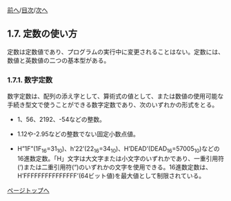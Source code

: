 <!--navi start1-->
[前へ](1-6.md)/[目次](https://opensourcecobol.github.io/markdown/TOC.html)/[次へ](1-7-2.md)
<!--navi end1-->
## 1.7. 定数の使い方

定数は定数値であり、プログラムの実行中に変更されることはない。定数には、数値と英数値の二つの基本型がある。
### 1.7.1. 数字定数
数字定数は、配列の添え字として、算術式の値として、または数値の使用可能な手続き型文で使うことができる数字定数であり、次のいずれかの形式をとる。

- 1、56、2192、-54などの整数。

- 1.12や-2.95などの整数でない固定小数点値。

- H”1F”(1F<sub>16</sub>=31<sub>10</sub>)、h’22’(22<sub>16</sub>=34<sub>10</sub>)、H’DEAD’(DEAD<sub>16</sub>=57005<sub>10</sub>)などの16進数定数。「H」文字は大文字または小文字のいずれかであり、一重引用符(‘)または二重引用符(“)のいずれかの文字を使用できる。16進数定数は、H’FFFFFFFFFFFFFFF’(64ビット値)を最大値として制限されている。

<!--navi start2-->

[ページトップへ](1-7-1.md)
<!--navi end2-->
